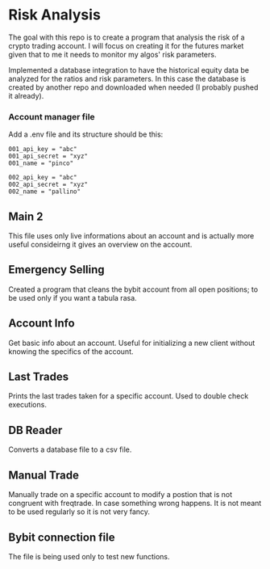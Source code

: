 # Risk Analysis

The goal with this repo is to create a program that analysis the risk of a crypto trading account. I will focus on creating it for the futures market given that to me it needs to monitor my algos' risk parameters.

Implemented a database integration to have the historical equity data be analyzed for the ratios and risk parameters. In this case the database is created by another repo and downloaded when needed (I probably pushed it already).

### Account manager file

Add a .env file and its structure should be this:

    001_api_key = "abc"
    001_api_secret = "xyz"
    001_name = "pinco"

    002_api_key = "abc"
    002_api_secret = "xyz"
    002_name = "pallino"

## Main 2

This file uses only live informations about an account and is actually more useful consideirng it gives an overview on the account.

## Emergency Selling

Created a program that cleans the bybit account from all open positions; to be used only if you want a tabula rasa.

## Account Info

Get basic info about an account. Useful for initializing a new client without knowing the specifics of the account.

## Last Trades

Prints the last trades taken for a specific account. Used to double check executions.

## DB Reader

Converts a database file to a csv file.

## Manual Trade

Manually trade on a specific account to modify a postion that is not congruent with freqtrade. In case something wrong happens.
It is not meant to be used regularly so it is not very fancy.

## Bybit connection file

The file is being used only to test new functions.